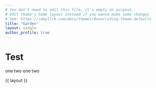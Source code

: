 ```yaml
---
# You don't need to edit this file, it's empty on purpose.
# Edit theme's home layout instead if you wanna make some changes
# See: https://jekyllrb.com/docs/themes/#overriding-theme-defaults
title: "Garden"
layout: single
author_profile: true
---
```


# Test
one two one two

{{ layout }}
